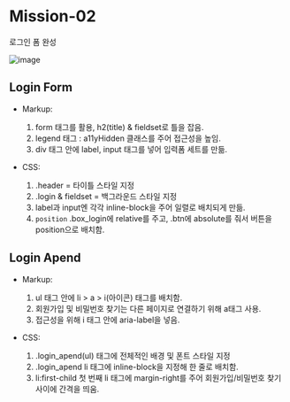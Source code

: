 # Mission-02
로그인 폼 완성

![image](https://github.com/lagom60/home-work/assets/131527467/3d3525d0-794a-493c-8365-d30ca0699260)

## Login Form
- Markup:
  1. form 태그를 활용, h2(title) & fieldset로 틀을 잡음.
  2. legend 태그 : a11yHidden 클래스를 주어 접근성을 높임.
  3. div 태그 안에 label, input 태그를 넣어 입력폼 세트를 만듦.

- CSS:
  1. .header = 타이틀 스타일 지정
  2. .login & fieldset = 백그라운드 스타일 지정
  3. label과 input엔 각각 inline-block을 주어 일렬로 배치되게 만듦. 
  4. `position` .box_login에 relative를 주고,
      .btn에 absolute를 줘서 버튼을 position으로 배치함.


## Login Apend
- Markup:
  1. ul 태그 안에 li > a > i(아이콘) 태그를 배치함.
  2. 회원가입 및 비밀번호 찾기는 다른 페이지로 연결하기 위해 a태그 사용.
  3. 접근성을 위해 i 태그 안에 aria-label을 넣음.

- CSS:
    1. .login_apend(ul) 태그에 전체적인 배경 및 폰트 스타일 지정
    2. .login_apend li 태그에 inline-block을 지정해 한 줄로 배치함.
    3. li:first-child 첫 번째 li 태그에 margin-right를 주어
        회원가입/비밀번호 찾기 사이에 간격을 띄움.
